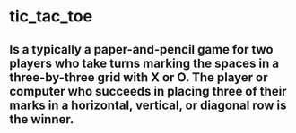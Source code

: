 # tic_tac_toe

## Is a typically a paper-and-pencil game for two players who take turns marking the spaces in a three-by-three grid with X or O. The player or computer who succeeds in placing three of their marks in a horizontal, vertical, or diagonal row is the winner.